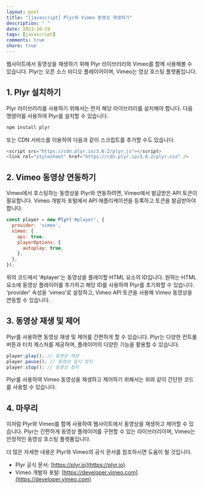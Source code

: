 ```yaml
---
layout: post
title: "[javascript] Plyr와 Vimeo 동영상 재생하기"
description: " "
date: 2023-10-19
tags: [javascript]
comments: true
share: true
---
```


웹사이트에서 동영상을 재생하기 위해 Plyr 라이브러리와 Vimeo를 함께 사용해볼 수 있습니다. Plyr는 오픈 소스 비디오 플레이어이며, Vimeo는 영상 호스팅 플랫폼입니다.

## 1. Plyr 설치하기

Plyr 라이브러리를 사용하기 위해서는 먼저 해당 라이브러리를 설치해야 합니다. 다음 명령어를 사용하여 Plyr를 설치할 수 있습니다.

```javascript
npm install plyr
```

또는 CDN 서비스를 이용하여 다음과 같이 스크립트를 추가할 수도 있습니다.

```javascript
<script src="https://cdn.plyr.io/3.6.2/plyr.js"></script>
<link rel="stylesheet" href="https://cdn.plyr.io/3.6.2/plyr.css" />
```

## 2. Vimeo 동영상 연동하기

Vimeo에서 호스팅하는 동영상을 Plyr와 연동하려면, Vimeo에서 발급받은 API 토큰이 필요합니다. Vimeo 개발자 포털에서 API 애플리케이션을 등록하고 토큰을 발급받아야 합니다.

```javascript
const player = new Plyr('#player', {
  provider: 'vimeo',
  vimeo: {
    api: true,
    playerOptions: {
      autoplay: true,
    },
  },
});
```

위의 코드에서 '#player'는 동영상을 플레이할 HTML 요소의 ID입니다. 원하는 HTML 요소에 동영상 플레이어를 추가하고 해당 ID를 사용하여 Plyr를 초기화할 수 있습니다. 'provider' 속성을 'vimeo'로 설정하고, Vimeo API 토큰을 사용해 Vimeo 동영상을 연동할 수 있습니다.

## 3. 동영상 재생 및 제어

Plyr를 사용하면 동영상 재생 및 제어를 간편하게 할 수 있습니다. Plyr는 다양한 컨트롤 버튼과 터치 제스처를 제공하며, 플레이어의 다양한 기능을 활용할 수 있습니다.

```javascript
player.play(); // 동영상 재생
player.pause(); // 동영상 일시 정지
player.stop(); // 동영상 정지
```

Plyr를 사용하여 Vimeo 동영상을 재생하고 제어하기 위해서는 위와 같이 간단한 코드를 사용할 수 있습니다.

## 4. 마무리

이처럼 Plyr와 Vimeo를 함께 사용하여 웹사이트에서 동영상을 재생하고 제어할 수 있습니다. Plyr는 간편하게 동영상 플레이어를 구현할 수 있는 라이브러리이며, Vimeo는 안정적인 동영상 호스팅 플랫폼입니다.

더 많은 자세한 내용은 Plyr와 Vimeo의 공식 문서를 참조하시면 도움이 될 것입니다.

- Plyr 공식 문서: [https://plyr.io](https://plyr.io)
- Vimeo 개발자 포털: [https://developer.vimeo.com](https://developer.vimeo.com)